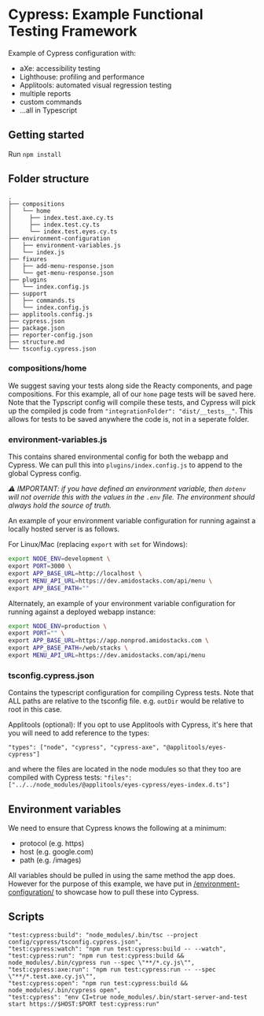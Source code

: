 # Cypress: Example Functional Testing Framework

Example of Cypress configuration with:

* aXe: accessibility testing
* Lighthouse: profiling and performance
* Applitools: automated visual regression testing
* multiple reports
* custom commands
* ...all in Typescript

## Getting started

Run `npm install`

## Folder structure

```text
.
├── compositions
│   └── home
│     ├── index.test.axe.cy.ts
│     ├── index.test.cy.ts
│     └── index.test.eyes.cy.ts
├── environment-configuration
│   ├── environment-variables.js
│   └── index.js
├── fixures
│   ├── add-menu-response.json
│   └── get-menu-response.json
├── plugins
│   └── index.config.js
├── support
│   ├── commands.ts
│   └── index.config.js
├── applitools.config.js
├── cypress.json
├── package.json
├── reporter-config.json
├── structure.md
└── tsconfig.cypress.json
```

### compositions/home

We suggest saving your tests along side the Reacty components, and page compositions. For this example, all of our `home` page tests will be saved here. Note that the Typscript config will compile these tests, and Cypress will pick up the compiled js code from `"integrationFolder": "dist/__tests__"`. This allows for tests to be saved anywhere the code is, not in a seperate folder.

### environment-variables.js

This contains shared environmental config for both the webapp and Cypress. We can pull this into `plugins/index.config.js` to append to the global Cypress config.

_⚠️ IMPORTANT: if you have defined an environment variable, then `dotenv` will not override this with the values in the `.env` file. The environment should always hold the source of truth._

An example of your environment variable configuration for running against a locally hosted server is as follows.

For Linux/Mac (replacing `export` with `set` for Windows):

``` bash
export NODE_ENV=development \
export PORT=3000 \
export APP_BASE_URL=http://localhost \
export MENU_API_URL=https://dev.amidostacks.com/api/menu \
export APP_BASE_PATH=""
```

Alternately, an example of your environment variable configuration for running against a deployed webapp instance:

```bash
export NODE_ENV=production \
export PORT="" \
export APP_BASE_URL=https://app.nonprod.amidostacks.com \
export APP_BASE_PATH=/web/stacks \
export MENU_API_URL=https://dev.amidostacks.com/api/menu
```

### tsconfig.cypress.json

Contains the typescript configuration for compiling Cypress tests. Note that ALL paths are relative to the tsconfig file. e.g. `outDir` would be relative to root in this case.

Applitools (optional):
  If you opt to use Applitools with Cypress, it's here that you will need to add reference to the types:

  `"types": ["node", "cypress", "cypress-axe", "@applitools/eyes-cypress"]`

  and where the files are located in the node modules so that they too are compiled with Cypress tests:
  `"files": ["../../node_modules/@applitools/eyes-cypress/eyes-index.d.ts"]`

## Environment variables

We need to ensure that Cypress knows the following at a minimum:

* protocol (e.g. https)
* host (e.g. google.com)
* path (e.g. /images)

All variables should be pulled in using the same method the app does. However for the purpose of this example, we have put in [/environment-configuration/](./environment-configuration/index.js) to showcase how to pull these into Cypress.

## Scripts

    "test:cypress:build": "node_modules/.bin/tsc --project config/cypress/tsconfig.cypress.json",
    "test:cypress:watch": "npm run test:cypress:build -- --watch",
    "test:cypress:run": "npm run test:cypress:build && node_modules/.bin/cypress run --spec \"**/*.cy.js\"",
    "test:cypress:axe:run": "npm run test:cypress:run -- --spec \"**/*.test.axe.cy.js\"",
    "test:cypress:open": "npm run test:cypress:build && node_modules/.bin/cypress open",
    "test:cypress": "env CI=true node_modules/.bin/start-server-and-test start https://$HOST:$PORT test:cypress:run"
